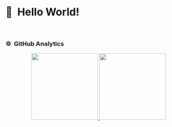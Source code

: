 # 👋 &nbsp;Hello World!
</br>

### ⚙️ &nbsp;GitHub Analytics

<p align="center">
<a href="https://github.com/parametprame">
  <img height="180em" src="https://github-readme-stats-eight-theta.vercel.app/api?username=parametprame&show_icons=true&theme=algolia&include_all_commits=true&count_private=true"/>
  <img height="180em" src="https://github-readme-stats-eight-theta.vercel.app/api/top-langs/?username=parametprame&layout=compact&langs_count=8&theme=algolia"/>
</a>
</p>

<!--
**toeiisk/toeiisk** is a ✨ _special_ ✨ repository because its `README.md` (this file) appears on your GitHub profile.

Here are some ideas to get you started:

- 🔭 I’m currently working on ...
- 🌱 I’m currently learning ...
- 👯 I’m looking to collaborate on ...
- 🤔 I’m looking for help with ...
- 💬 Ask me about ...
- 📫 How to reach me: ...
- 😄 Pronouns: ...
- ⚡ Fun fact: ...
-->
